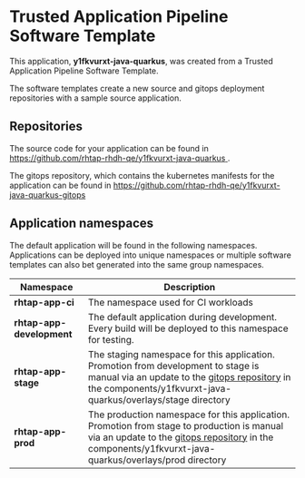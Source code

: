 # Trusted Application Pipeline Software Template

This application, **y1fkvurxt-java-quarkus**, was created from a Trusted Application Pipeline Software Template.

The software templates create a new source and gitops deployment repositories with a sample source application. 

## Repositories

The source code for your application can be found in [https://github.com/rhtap-rhdh-qe/y1fkvurxt-java-quarkus ](https://github.com/rhtap-rhdh-qe/y1fkvurxt-java-quarkus ).
 
The gitops repository, which contains the kubernetes manifests for the application can be found in 
[https://github.com/rhtap-rhdh-qe/y1fkvurxt-java-quarkus-gitops ](https://github.com/rhtap-rhdh-qe/y1fkvurxt-java-quarkus-gitops ) 

## Application namespaces 

The default application will be found in the following namespaces. Applications can be deployed into unique namespaces or multiple software templates can also bet generated into the same group namespaces.  

|  Namespace   |  Description   |  
| -------- | -------- |
| **rhtap-app-ci** | The namespace used for CI workloads |
| **rhtap-app-development** | The default application during development. Every build will be deployed to this namespace for testing. |
| **rhtap-app-stage** | The staging namespace for this application. Promotion from development to stage is manual via an update to the [gitops repository](https://github.com/rhtap-rhdh-qe/y1fkvurxt-java-quarkus-gitops ) in the components/y1fkvurxt-java-quarkus/overlays/stage directory |
| **rhtap-app-prod** | The production namespace for this application. Promotion from stage to production is manual via an update to the [gitops repository](https://github.com/rhtap-rhdh-qe/y1fkvurxt-java-quarkus-gitops ) in the components/y1fkvurxt-java-quarkus/overlays/prod directory |